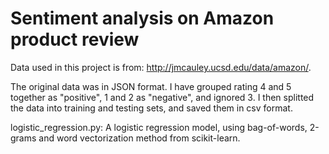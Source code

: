 # Sentiment analysis on Amazon product review

Data used in this project is from: http://jmcauley.ucsd.edu/data/amazon/.

The original data was in JSON format. I have grouped rating 4 and 5 together as "positive", 1 and 2 as "negative", and ignored 3. 
I then splitted the data into training and testing sets, and saved them in csv format.

logistic_regression.py:
  A logistic regression model, using bag-of-words, 2-grams and word vectorization method from scikit-learn.
